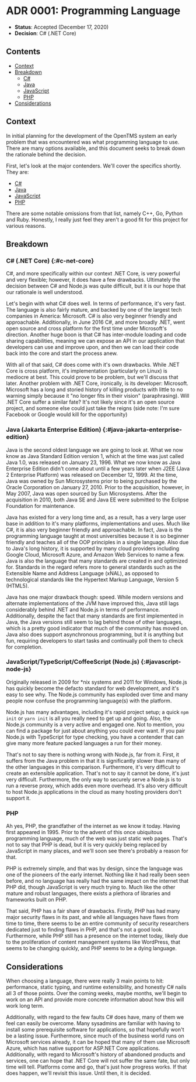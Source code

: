 # ADR 0001: Programming Language

- **Status**: Accepted (December 17, 2020)
- **Decision**: C# (.NET Core)

## Contents

- [Context](#context)
- [Breakdown](#breakdown)
  - [C#](#c-net-core)
  - [Java](#java-jakarta-enterprise-edition)
  - [JavaScript](#javascript-node-js)
  - [PHP](#php)
- [Considerations](#considerations)

## Context

In initial planning for the development of the OpenTMS system an early problem
that was encountered was what programming language to use. There are many
options available, and this document seeks to break down the rationale behind
the decision.

First, let's look at the major contenders. We'll cover the specifics shortly.
They are:

- [C#](#c-net-core)
- [Java](#java-jakarta-enterprise-edition)
- [JavaScript](#javascript-node-js)
- [PHP](#php)

There are some notable omissions from that list, namely C++, Go, Python and
Ruby. Honestly, I really just feel they aren't a good fit for this project for
various reasons.

## Breakdown

### C# (.NET Core) {:#c-net-core}

C#, and more specifically within our context .NET Core, is very powerful and
very flexible; however, it does have a few drawbacks. Ultimately the decision
between C# and Node.js was quite difficult, but it is our hope that our
rationale is well understood.

Let's begin with what C# does well. In terms of performance, it's very fast.
The language is also fairly mature, and backed by one of the largest tech
companies in America: Microsoft. C# is also very beginner friendly and
approachable. Additionally, in June 2016 C#, and more broadly .NET, went
open source and cross platform for the first time under Microsoft's direction.
Another huge boon is that C# has inter-module loading and code sharing
capabilities, meaning we can expose an API in our application that developers
can use and improve upon, and then we can load their code back into the core
and start the process anew.

With all of that said, C# does come with it's own drawbacks. While .NET Core is
cross platform, it's implementation (particularly on Linux) is mediocre at
best. This could prove to be problem, but we'll discuss that later. Another
problem with .NET Core, ironically, is its developer: Microsoft. Microsoft has
a long and storied history of killing products with little to no warning simply
because it "no longer fits in their vision" (paraphrasing). Will .NET Core
suffer a similar fate? It's not likely since it's an open source project, and
someone else could just take the reigns (side note: I'm sure Facebook or
Google would kill for the opportunity)

### Java (Jakarta Enterprise Edition) {:#java-jakarta-enterprise-edition}

Java is the second oldest language we are going to look at. What we now know
as Java Standard Edition version 1, which at the time was just called Java 1.0,
was released on January 23, 1996. What we now know as Java Enterprise Edition
didn't come about until a few years later when J2EE (Java 2 Enterprise
Platform) was released on December 12, 1999. At the time, Java was owned by
Sun Microsystems prior to being purchased by the Oracle Corporation on January
27, 2010. Prior to the acquisition, however, in May 2007, Java was open sourced
by Sun Microsystems. After the acquisition in 2010, both Java SE and Java EE
were submitted to the Eclipse Foundation for maintenance.

Java has existed for a very long time and, as a result, has a very large user
base in addition to it's many platforms, implementations and uses. Much like
C#, it is also very beginner friendly and approachable. In fact, Java is the
programming language taught at most universities because it is so beginner
friendly and teaches all of the OOP principles in a single language. Also due
to Java's long history, it is supported by many cloud providers including
Google Cloud, Microsoft Azure, and Amazon Web Services to name a few. Java is
also the language that many standards are created in and optimized for.
Standards in the regard refers more to general standards such as the Extensible
Name and Address Language (xNAL), as opposed to technological standards like
the Hypertext Markup Language, Version 5 (HTML5).

Java has one major drawback though: speed. While modern versions and alternate
implementations of the JVM have improved this, Java still lags considerably
behind .NET and Node.js in terms of performance. Additionally, despite the fact
that many standards are first implemented in Java, the Java versions still seem
to lag behind those of other languages, which is a pretty good indicator that
much of the community has moved on. Java also does support asynchronous
programming, but it is anything but fun, requiring developers to start tasks
and continually poll them to check for completion.

### JavaScript/TypeScript/CoffeeScript (Node.js) {:#javascript-node-js}

Originally released in 2009 for *nix systems and 2011 for Windows, Node.js has
quickly become the defacto standard for web development, and it's easy to see
why. The Node.js community has exploded over time and many people now confuse
the programming language(s) with the platform.

Node.js has many advantages, including it's rapid project setup; a quick
`npm init` or `yarn init` is all you really need to get up and going. Also,
the Node.js community is a very active and engaged one. Not to mention, you
can find a package for just about anything you could ever want. If you pair
Node.js with TypeScript for type checking, you have a contender that can give
many more feature packed languages a run for their money.

That's not to say there is nothing wrong with Node.js, far from it. First, it
suffers from the Java problem in that it is significantly slower than many of
the other languages in this comparison. Furthermore, it's very difficult to
create an extensible application. That's not to say it cannot be done, it's
just very difficult. Furthermore, the only way to securely serve a Node.js is
to run a reverse proxy, which adds even more overhead. It's also very difficult
to host Node.js applications in the cloud as many hosting providers don't
support it.

### PHP

Ah yes, PHP, the grandfather of the internet as we know it today. Having first
appeared in 1995. Prior to the advent of this once ubiquitous programming
language, much of the web was just static web pages. That's not to say that
PHP is dead, but it is very quickly being replaced by JavaScript in many
places, and we'll soon see there's probably a reason for that.

PHP is extremely simple, and that was by design, since the language was one of
the pioneers of the early internet. Nothing like it had really been seen
before, and no language has really had the same impact on the internet that
PHP did, though JavaScript is very much trying to. Much like the other mature
and robust languages, there exists a plethora of libraries and frameworks built
on PHP.

That said, PHP has a fair share of drawbacks. Firstly, PHP has had many major
security flaws in its past, and while all languages have flaws from time to
time, there seems to be an entire community of security researchers dedicated
just to finding flaws in PHP, and that's not a good look. Furthermore, while
PHP still has a presence on the internet today, likely due to the proliferation
of content management systems like WordPress, that seems to be changing
quickly, and PHP seems to be a dying language.

## Considerations

When choosing a language, there were really 3 main points to hit: performance,
static typing, and runtime extensibility, and honestly C# nails all 3 of those
points. Over the coming weeks, maybe months, we'll begin to work on an API and
provide more concrete information about how this will work long term.

Additionally, with regard to the few faults C# does have, many of them we feel
can easily be overcome. Many sysadmins are familiar with having to install some
prerequisite software for applications, so that hopefully won't be a lasting
issue. Furthermore, since much of the business world runs on Microsoft services
already, it can be hoped that many of them use Microsoft Azure, which has
native support for ASP.NET Core applications. Additionally, with regard to
Microsoft's history of abandoned products and services, one can hope that
.NET Core will not suffer the same fate, but only time will tell. Platforms
come and go, that's just how progress works. If that does happen, we'll revisit
this issue. Until then, it is decided.
